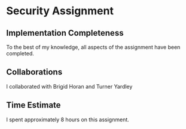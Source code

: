 # Security Assignment

## Implementation Completeness
To the best of my knowledge, all aspects of the assignment have been completed.

## Collaborations
I collaborated with Brigid Horan and Turner Yardley 

## Time Estimate
I spent approximately 8 hours on this assignment.